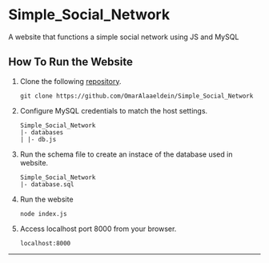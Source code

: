 # Simple_Social_Network

A website that functions a simple social network using JS and MySQL

## How To Run the Website

1. Clone the following [repository](https://github.com/OmarAlaaeldein/Simple_Social_Network).
   
   ```
   git clone https://github.com/OmarAlaaeldein/Simple_Social_Network
   ```
2. Configure MySQL credentials to match the host settings.
   
    ```
    Simple_Social_Network
    |- databases
    | |- db.js
    ```
3. Run the schema file to create an instace of the database used in website.
   
    ``` 
    Simple_Social_Network
    |- database.sql
    ```

4. Run the website
   
    ```
    node index.js
    ```
5. Access localhost port 8000 from your browser.
   
    ```
    localhost:8000
    ```
----
